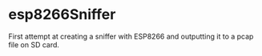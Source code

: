 # esp8266Sniffer
First attempt at creating a sniffer with ESP8266 and outputting it to a pcap file on SD card.
